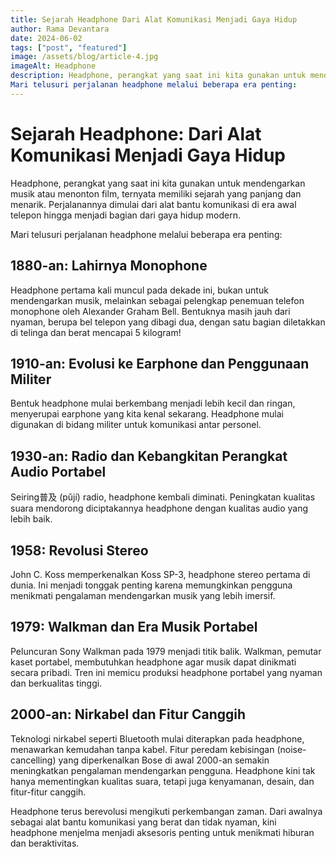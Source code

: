 ```yaml
---
title: Sejarah Headphone Dari Alat Komunikasi Menjadi Gaya Hidup
author: Rama Devantara
date: 2024-06-02
tags: ["post", "featured"]
image: /assets/blog/article-4.jpg
imageAlt: Headphone
description: Headphone, perangkat yang saat ini kita gunakan untuk mendengarkan musik atau menonton film, ternyata memiliki sejarah yang panjang dan menarik. Perjalanannya dimulai dari alat bantu komunikasi di era awal telepon hingga menjadi bagian dari gaya hidup modern.
Mari telusuri perjalanan headphone melalui beberapa era penting:
---
```


# Sejarah Headphone: Dari Alat Komunikasi Menjadi Gaya Hidup

Headphone, perangkat yang saat ini kita gunakan untuk mendengarkan musik atau menonton film, ternyata memiliki sejarah yang panjang dan menarik. Perjalanannya dimulai dari alat bantu komunikasi di era awal telepon hingga menjadi bagian dari gaya hidup modern.

Mari telusuri perjalanan headphone melalui beberapa era penting:

## 1880-an: Lahirnya Monophone

Headphone pertama kali muncul pada dekade ini, bukan untuk mendengarkan musik, melainkan sebagai pelengkap penemuan telefon monophone oleh Alexander Graham Bell. Bentuknya masih jauh dari nyaman, berupa bel telepon yang dibagi dua, dengan satu bagian diletakkan di telinga dan berat mencapai 5 kilogram!

## 1910-an: Evolusi ke Earphone dan Penggunaan Militer

Bentuk headphone mulai berkembang menjadi lebih kecil dan ringan, menyerupai earphone yang kita kenal sekarang. Headphone mulai digunakan di bidang militer untuk komunikasi antar personel.

## 1930-an: Radio dan Kebangkitan Perangkat Audio Portabel

Seiring普及 (pǔjí) radio, headphone kembali diminati. Peningkatan kualitas suara mendorong diciptakannya headphone dengan kualitas audio yang lebih baik.

## 1958: Revolusi Stereo

John C. Koss memperkenalkan Koss SP-3, headphone stereo pertama di dunia. Ini menjadi tonggak penting karena memungkinkan pengguna menikmati pengalaman mendengarkan musik yang lebih imersif.

## 1979: Walkman dan Era Musik Portabel

Peluncuran Sony Walkman pada 1979 menjadi titik balik. Walkman, pemutar kaset portabel, membutuhkan headphone agar musik dapat dinikmati secara pribadi. Tren ini memicu produksi headphone portabel yang nyaman dan berkualitas tinggi.

## 2000-an: Nirkabel dan Fitur Canggih

Teknologi nirkabel seperti Bluetooth mulai diterapkan pada headphone, menawarkan kemudahan tanpa kabel. Fitur peredam kebisingan (noise-cancelling) yang diperkenalkan Bose di awal 2000-an semakin meningkatkan pengalaman mendengarkan pengguna. Headphone kini tak hanya mementingkan kualitas suara, tetapi juga kenyamanan, desain, dan fitur-fitur canggih.

Headphone terus berevolusi mengikuti perkembangan zaman. Dari awalnya sebagai alat bantu komunikasi yang berat dan tidak nyaman, kini headphone menjelma menjadi aksesoris penting untuk menikmati hiburan dan beraktivitas.

